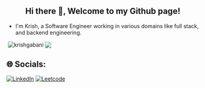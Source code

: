 <h2 align="center">Hi there 👋, Welcome to my Github page!</h2>
<ul>
  <li>I'm Krish, a Software Engineer working in various domains like full stack, and backend engineering.</li>
</ul>

<p>&nbsp;<img align="center" src="https://github-readme-stats.vercel.app/api?username=krishgabani&show_icons=true&rank_icon=github&locale=en" alt="krishgabani" />
<img align="center" src="https://github-readme-stats.vercel.app/api/top-langs/?username=krishgabani&layout=compact&hide_border=true&&langs_count=10&show_icons=true&theme=transparent" />
</p>

## 🌐 Socials:
[![LinkedIn](https://img.shields.io/badge/LinkedIn-%230077B5.svg?logo=linkedin&logoColor=white)](https://linkedin.com/in/krish-gabani-9822841bb) [![Leetcode](https://img.shields.io/badge/Leetcode-%23E4405F.svg?logo=Leetcode&logoColor=white)](https://leetcode.com/u/krishgabani7) 
